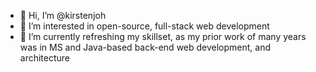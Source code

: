 - 👋 Hi, I’m @kirstenjoh
- 👀 I’m interested in open-source, full-stack web development
- 🌱 I’m currently refreshing my skillset, as my prior work of many years was in MS and Java-based back-end web development, and architecture

<!---
kirstenjoh/kirstenjoh is a ✨ special ✨ repository because its `README.md` (this file) appears on your GitHub profile.
You can click the Preview link to take a look at your changes.
--->
